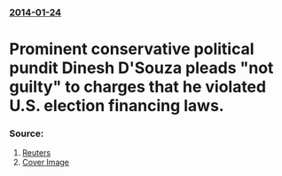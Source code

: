 ### [2014-01-24](/news/2014/01/24/index.md)

# Prominent conservative political pundit Dinesh D'Souza pleads "not guilty" to charges that he violated U.S. election financing laws. 




### Source:

1. [Reuters](http://www.reuters.com/article/2014/01/24/us-usa-politics-dsouza-idUSBREA0N1KI20140124)
1. [Cover Image](http://s1.reutersmedia.net/resources/r/?m=02&d=20140124&t=2&i=832383503&w=&fh=545px&fw=&ll=&pl=&sq=&r=CBREA0N1LJL00)
